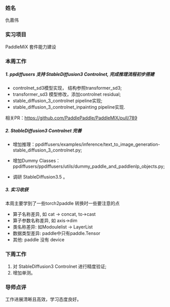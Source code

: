 ### 姓名

仇嘉伟

### 实习项目

PaddleMiX 套件能力建设

### 本周工作

##### 1. ppdiffusers  支持 StableDiffusion3  Controlnet, 完成推理流程初步搭建

- controlnet_sd3模型实现， 结构参照transformer_sd3;
- transformer_sd3 模型修改，添加controlnet residual;
- stable_diffusion_3_controlnet  pipeline实现;
- stable_diffusion_3_controlnet_inpainting  pipeline实现.

相关PR：https://github.com/PaddlePaddle/PaddleMIX/pull/789

##### 2. StableDiffusion3  Controlnet 完善

- 增加推理：ppdiffusers/examples/inference/text_to_image_generation-stable_diffusion_3_controlnet.py;
- 增加Dummy Classes：ppdiffusers/ppdiffusers/utils/dummy_paddle_and_paddlenlp_objects.py;

- 调研  StableDiffusion3.5 。

##### 3. 实习收获

本周主要学到了一些torch2paddle 转换时一些要注意的点

- 算子名称差异, 如 cat -> concat, to->cast
- 算子参数名称差异, 如 axis->dim
- 类名称差异:  如Modoulelist -> LayerList
- 数据类型差异:  paddle中只有paddle.Tensor
- 其他: paddle 没有 device

### 下周工作

1. 对 StableDiffusion3  Controlnet 进行精度验证;
2. 增加单测。

### 导师点评
工作进展清晰且高效，学习态度良好。
